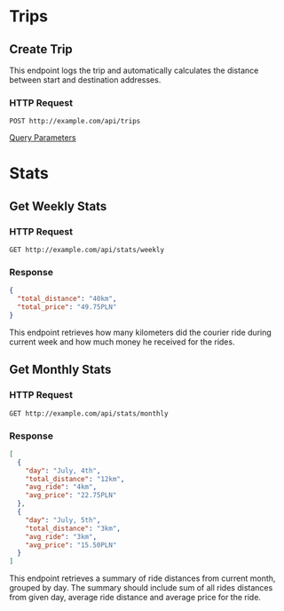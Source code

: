 # Trips

## Create Trip

This endpoint logs the trip and automatically calculates the distance between start and destination addresses.

### HTTP Request

`POST http://example.com/api/trips`

[Query Parameters](https://www.notion.so/df486f89e08b4452b9ab1f3861f850d0)

# Stats

## Get Weekly Stats

### HTTP Request

`GET http://example.com/api/stats/weekly`

### Response

```json
{
  "total_distance": "40km",
  "total_price": "49.75PLN"
}
```

This endpoint retrieves how many kilometers did the courier ride during current week and how much money he received for the rides.

## Get Monthly Stats

### HTTP Request

`GET http://example.com/api/stats/monthly`

### Response

```json
[
  {
    "day": "July, 4th",
    "total_distance": "12km",
    "avg_ride": "4km",
    "avg_price": "22.75PLN"
  },
  {
    "day": "July, 5th",
    "total_distance": "3km",
    "avg_ride": "3km",
    "avg_price": "15.50PLN"
  }
]
```

This endpoint retrieves a summary of ride distances from current month, grouped by day. The
summary should include sum of all rides distances from given day, average
ride distance and average price for the ride.
